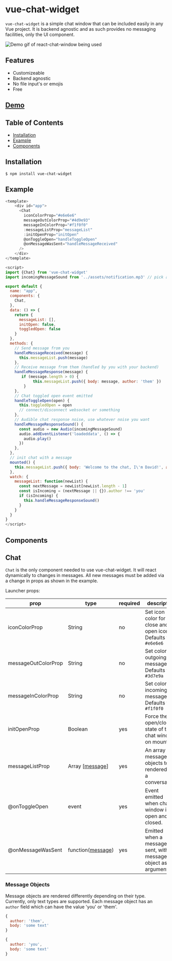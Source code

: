 # vue-chat-widget
`vue-chat-widget` is a simple chat window that can be included easily in any Vue project. It is backend agnostic and as such provides no messaging facilities, only the UI component.
<br/>

![Demo gif of react-chat-window being used](https://media.giphy.com/media/XEsOASAkabaoCm1chn/source.gif)

## Features

- Customizeable
- Backend agnostic
- No file input's or emojis
- Free

## [Demo](https://vue-chat-window-david-j-davis.marmt-group.now.sh/)

## Table of Contents
- [Installation](#installation)
- [Example](#example)
- [Components](#components)

## Installation

```
$ npm install vue-chat-widget
```

## Example

``` javascript
<template>
    <div id="app">
      <Chat
        iconColorProp="#e6e6e6"
        messageOutColorProp="#4d9e93"
        messageInColorProp="#f1f0f0"
        :messageListProp="messageList"
        :initOpenProp="initOpen"
        @onToggleOpen="handleToggleOpen"
        @onMessageWasSent="handleMessageReceived"
      />
    </div>
</template>

<script>
import {Chat} from 'vue-chat-widget'
import incomingMessageSound from '../assets/notification.mp3' // pick an audio file for chat response

export default {
  name: "app",
  components: {
    Chat,
  },
  data: () => {
    return {
      messageList: [],
      initOpen: false,
      toggledOpen: false
    }
  },
  methods: {
    // Send message from you
    handleMessageReceived(message) {
      this.messageList.push(message)
    },
    // Receive message from them (handled by you with your backend)
    handleMessageResponse(message) {
       if (message.length > 0) {
            this.messageList.push({ body: message, author: 'them' })
        }
    },
    // Chat toggled open event emitted
    handleToggleOpen(open) {
      this.toggledOpen = open
      // connect/disconnect websocket or something
    },
    // Audible chat response noise, use whatever noise you want
    handleMessageResponseSound() {
      const audio = new Audio(incomingMessageSound)
      audio.addEventListener('loadeddata', () => {
        audio.play()
      })
    },
  },
  // init chat with a message
  mounted() {
    this.messageList.push({ body: 'Welcome to the chat, I\'m David!', author: 'them' })
  },
  watch: {
    messageList: function(newList) {
      const nextMessage = newList[newList.length - 1]
      const isIncoming = (nextMessage || {}).author !== 'you'
      if (isIncoming) {
        this.handleMessageResponseSound()
      }
    }
  }
}
</script>
```

## Components

## Chat

`Chat` is the only component needed to use vue-chat-widget. It will react dynamically to changes in messages. All new messages must be added via a change in props as shown in the example.

Launcher props:

|      prop        | type   | required | description |
|------------------|--------|----------|-------------|
| iconColorProp     | String | no | Set icon color for close and open icons. Defaults to `#e6e6e6`|
| messageOutColorProp | String | no | Set color of outgoing messages. Defaults to `#3d7e9a` |
| messageInColorProp | String | no | Set color of incoming messages. Defaults to `#f1f0f0` |
| initOpenProp | Boolean | yes | Force the open/close state of the chat window on mount. |
| messageListProp  | Array [[message](#message-objects)] | yes | An array of message objects to be rendered as a conversation. |
| @onToggleOpen    | event | yes | Event emitted when chat window is open and closed. |
| @onMessageWasSent | function([message](#message-objects)) | yes | Emitted when a message is sent, with a message object as an argument. |


### Message Objects

Message objects are rendered differently depending on their type. Currently, only text types are supported. Each message object has an `author` field which can have the value 'you' or 'them'.

``` javascript
{
  author: 'them',
  body: 'some text'
}

{
  author: 'you',
  body: 'some text'
}

```